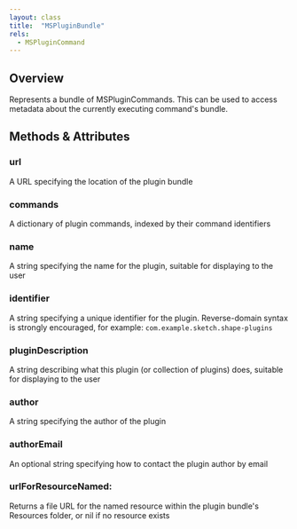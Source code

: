 ```yaml
---
layout: class
title:  "MSPluginBundle"
rels:
  - MSPluginCommand
---
```


## Overview

Represents a bundle of MSPluginCommands. This can be used to access metadata about the currently executing command's bundle.

## Methods & Attributes

### url

A URL specifying the location of the plugin bundle

### commands

A dictionary of plugin commands, indexed by their command identifiers

### name

A string specifying the name for the plugin, suitable for displaying to the user

### identifier

A string specifying a unique identifier for the plugin. Reverse-domain syntax is strongly encouraged, for example: `com.example.sketch.shape-plugins`

### pluginDescription

A string describing what this plugin (or collection of plugins) does, suitable for displaying to the user

### author

A string specifying the author of the plugin

### authorEmail

An optional string specifying how to contact the plugin author by email

### urlForResourceNamed:

Returns a file URL for the named resource within the plugin bundle's Resources folder, or nil if no resource exists
